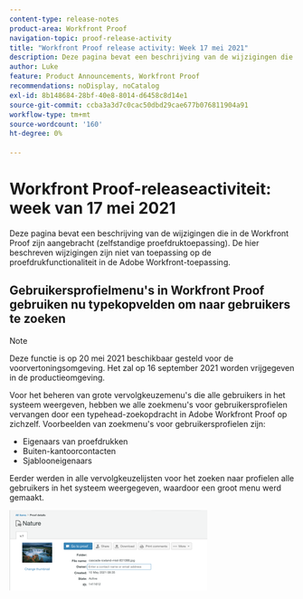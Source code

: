 ```yaml
---
content-type: release-notes
product-area: Workfront Proof
navigation-topic: proof-release-activity
title: "Workfront Proof release activity: Week 17 mei 2021"
description: Deze pagina bevat een beschrijving van de wijzigingen die in de Workfront Proof zijn aangebracht (zelfstandige proefdruktoepassing). De hier beschreven wijzigingen zijn niet van toepassing op de proefdrukfunctionaliteit in de Adobe Workfront-toepassing.
author: Luke
feature: Product Announcements, Workfront Proof
recommendations: noDisplay, noCatalog
exl-id: 8b148684-28bf-40e8-8014-d6458c8d14e1
source-git-commit: ccba3a3d7c0cac50dbd29cae677b076811904a91
workflow-type: tm+mt
source-wordcount: '160'
ht-degree: 0%

---
```


# Workfront Proof-releaseactiviteit: week van 17 mei 2021

Deze pagina bevat een beschrijving van de wijzigingen die in de Workfront Proof zijn aangebracht (zelfstandige proefdruktoepassing). De hier beschreven wijzigingen zijn niet van toepassing op de proefdrukfunctionaliteit in de Adobe Workfront-toepassing.

## Gebruikersprofielmenu&#39;s in Workfront Proof gebruiken nu typekopvelden om naar gebruikers te zoeken

>[!NOTE]
>
>Deze functie is op 20 mei 2021 beschikbaar gesteld voor de voorvertoningsomgeving. Het zal op 16 september 2021 worden vrijgegeven in de productieomgeving.

Voor het beheren van grote vervolgkeuzemenu&#39;s die alle gebruikers in het systeem weergeven, hebben we alle zoekmenu&#39;s voor gebruikersprofielen vervangen door een typehead-zoekopdracht in Adobe Workfront Proof op zichzelf. Voorbeelden van zoekmenu&#39;s voor gebruikersprofielen zijn:

* Eigenaars van proefdrukken
* Buiten-kantoorcontacten
* Sjablooneigenaars

Eerder werden in alle vervolgkeuzelijsten voor het zoeken naar profielen alle gebruikers in het systeem weergegeven, waardoor een groot menu werd gemaakt.

![](assets/user-profile-typeahead-350x142.png)
